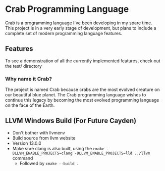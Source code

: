# Crab Programming Language

Crab is a programming language I've been developing in my spare time.
This project is in a very early stage of development, but plans to include a complete set of modern programming language features.

## Features

To see a demonstration of all the currently implemented features, check out the test/ directory

### Why name it Crab?

The project is named Crab because crabs are the most evolved creature on our beautiful blue planet.
The Crab programming language wishes to continue this legacy by becoming the most evolved programming language on the face of the Earth.

## LLVM Windows Build (For Future Cayden)

* Don't bother with llvmenv
* Build source from llvm website
* Version 13.0.0
* Make sure clang is also built, using the `cmake -DLLVM_ENABLE_PROJECTS=clang -DLLVM_ENABLE_PROJECTS=lld ../llvm` command
  * Followed by `cmake --build .`